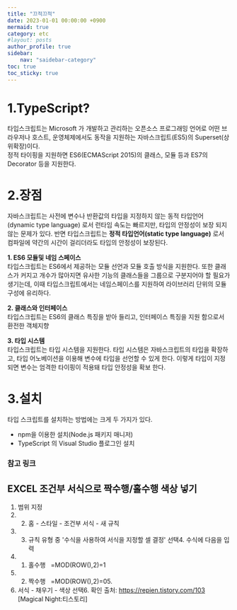 ```yaml
---
title: "끄적끄적"
date: 2023-01-01 00:00:00 +0900
mermaid: true
category: etc
#layout: posts
author_profile: true
sidebar:
    nav: "saidebar-category"
toc: true
toc_sticky: true
---
```


# 1.TypeScript?

타입스크립트는 Microsoft 가 개발하고 관리하는 오픈소스 프로그래밍 언어로 어떤 브라우저나 호스트, 운영체제에서도 동작을 지원하는 자바스크립트(ES5)의 Superset(상위확장)이다.  
정적 타이핑을 지원하면 ES6(ECMAScript 2015)의 클래스, 모듈 등과 ES7의 Decorator 등을 지원한다.

# 2.장점

자바스크립트는 사전에 변수나 반환값의 타입을 지정하지 않는 동적 타입언어(dynamic type language) 로서 런타임 속도는 빠르지만, 타입의 안정성이 보장 되지 않는 문제가 있다. 반면 타입스크립트는 **정적 타입언어(static type language)** 로서 컴파일에 약간의 시간이 걸리더라도 타입의 안정성이 보장된다.

**1. ES6 모듈및 네임 스페이스**  
타입스크립트는 ES6에서 제공하는 모듈 선언과 모듈 호출 방식을 지원한다. 또한 클래스가 커지고 개수가 많아지면 유사한 기능의 클래스들을 그룹으로 구분지어야 할 필요가 생기는데, 이때 타입스크립트에서는 네임스페이스를 지원하여 라이브러리 단위의 모듈 구성에 유리하다.

**2. 클래스와 인터페이스**  
타입스크립트는 ES6의 클래스 특징을 받아 들리고, 인터페이스 특징을 지원 함으로서 환전한 객체지향

**3. 타입 시스템**  
타입스크립트는 타입 시스템을 지원한다. 타입 시스템은 자바스크립트의 타입을 확장하고, 타입 어노베이션을 이용해 변수에 타입을 선언할 수 있게 한다. 이렇게 타입이 지정되면 변수는 엄격한 타이핑이 적용돼 타입 안정성을 확보 한다.

# 3.설치

타입 스크립트를 설치하는 방법에는 크게 두 가지가 있다.

- npm을 이용한 설치(Node.js 패키지 매니저)
- TypeScript 의 Visual Studio 플로그인 설치

### 참고 링크

[typescript의 소개와 개발환경 구축]: https://poiemaweb.com/typescript-introduction
[5분 안에 보는 typescript]: https://typescript-kr.github.io/pages/tutorials/typescript-in-5-minutes.html

## EXCEL 조건부 서식으로 짝수행/홀수행 색상 넣기
1. 범위 지정
2. 2. 홈 - 스타일 - 조건부 서식 - 새 규칙
3. 3. 규칙 유형 중 '수식을 사용하여 서식을 지정할 셀 결정' 선택4. 수식에 다음을 입력 
4. 1) 홀수행   =MOD(ROW(),2)=1 
5. 2) 짝수행   =MOD(ROW(),2)=05. 
6. 서식 - 채우기 - 색상 선택6. 확인
출처: https://repien.tistory.com/103 [Magical Night:티스토리]
